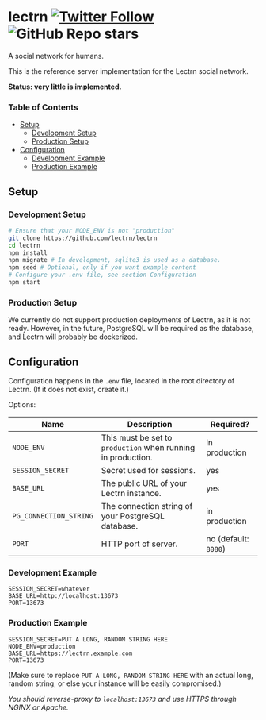# lectrn [![Twitter Follow](https://img.shields.io/twitter/follow/lectrn?style=social)](https://twitter.com/lectrn) ![GitHub Repo stars](https://img.shields.io/github/stars/lectrn/lectrn?style=social) 
A social network for humans.

This is the reference server implementation for the Lectrn social network.

**Status: very little is implemented.**

### Table of Contents
* [Setup](#setup)
  * [Development Setup](#development-setup)
  * [Production Setup](#production-setup)
* [Configuration](#configuration)
  * [Development Example](#development-example)
  * [Production Example](#production-example)

## Setup

### Development Setup

```bash
# Ensure that your NODE_ENV is not "production"
git clone https://github.com/lectrn/lectrn
cd lectrn
npm install
npm migrate # In development, sqlite3 is used as a database.
npm seed # Optional, only if you want example content
# Configure your .env file, see section Configuration
npm start
```

### Production Setup

We currently do not support production deployments of Lectrn, as it is not ready. However, in the future, PostgreSQL will be required as the database, and Lectrn will probably be dockerized.

## Configuration

Configuration happens in the `.env` file, located in the root directory of Lectrn. (If it does not exist, create it.)

Options:

| Name | Description | Required? |
|-|-|-|
| `NODE_ENV` | This must be set to `production` when running in production. | in production |
| `SESSION_SECRET` | Secret used for sessions. | yes |
| `BASE_URL` | The public URL of your Lectrn instance. | yes |
| `PG_CONNECTION_STRING` | The connection string of your PostgreSQL database. | in production |
| `PORT` | HTTP port of server. | no (default: `8080`)

### Development Example

```env
SESSION_SECRET=whatever
BASE_URL=http://localhost:13673
PORT=13673
```

### Production Example

```env
SESSION_SECRET=PUT A LONG, RANDOM STRING HERE
NODE_ENV=production
BASE_URL=https://lectrn.example.com
PORT=13673
```

(Make sure to replace `PUT A LONG, RANDOM STRING HERE` with an actual long, random string, or else your instance will be easily compromised.)

*You should reverse-proxy to `localhost:13673` and use HTTPS through NGINX or Apache.*